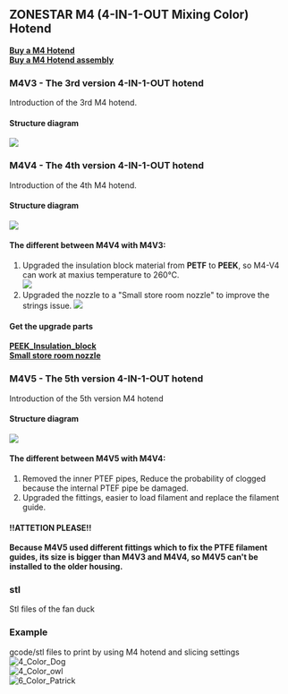 ## ZONESTAR M4 (4-IN-1-OUT Mixing Color) Hotend
[**Buy a M4 Hotend**](https://www.aliexpress.com/item/1005002124027691.html)  
[**Buy a M4 Hotend assembly**](https://www.aliexpress.com/item/1005001581641783.html) 

### M4V3 - The 3rd version 4-IN-1-OUT hotend
Introduction of the 3rd M4 hotend.      
#### Structure diagram
![](./M4_V3_V4/M4_V3.jpg)

### M4V4 - The 4th version 4-IN-1-OUT hotend
Introduction of the 4th M4 hotend.      
#### Structure diagram
![](./M4_V3_V4/M4_V4.jpg)
#### The different between  **M4V4** with **M4V3**:  
1. Upgraded the insulation block material from **PETF** to **PEEK**, so M4-V4 can work at maxius temperature to 260℃.  
![](./M4_V3_V4/PEEK_Insulation_block.jpg)
2. Upgraded the nozzle to a "Small store room nozzle" to improve the strings issue.
![](./M4_V3_V4/small_store_room_nozzle.jpg)  

#### Get the upgrade parts
[**PEEK_Insulation_block**](https://www.aliexpress.com/item/1005002124027691.html)  
[**Small store room nozzle**](https://www.aliexpress.com/item/1005001447928770.html)

### M4V5 - The 5th version 4-IN-1-OUT hotend
Introduction of the 5th version M4 hotend
####  Structure diagram
![](./M4_V5/M4V5.jpg)
#### The different between **M4V5** with **M4V4**:  
1. Removed the inner PTEF pipes, Reduce the probability of clogged because the internal PTEF pipe be damaged.   
2. Upgraded the fittings, easier to load filament and replace the filament guide. 
#### !!ATTETION PLEASE!!
**Because M4V5 used different fittings which to fix the PTFE filament guides, its size is bigger than M4V3 and M4V4, so M4V5 can't be installed to the older housing.**     

### stl
Stl files of the fan duck

### Example
gcode/stl files to print by using M4 hotend and slicing settings 
![4_Color_Dog](./Example/4_Color_Dog/M4_4C_Dog.jpg)  
![4_Color_owl](./Example/4_Color_owl/M4_4Color_owl.jpg)  
![6_Color_Patrick](./Example/6_Color_Patrick/M4_6Color_Patrick.jpg)  



